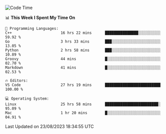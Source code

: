 
<!--START_SECTION:waka-->
![Code Time](http://img.shields.io/badge/Code%20Time-1%2C015%20hrs%2032%20mins-blue)

📊 **This Week I Spent My Time On** 

```text
💬 Programming Languages: 
C++                      16 hrs 22 mins      ███████████████░░░░░░░░░░   59.92 % 
Go                       3 hrs 33 mins       ███░░░░░░░░░░░░░░░░░░░░░░   13.05 % 
Python                   2 hrs 58 mins       ███░░░░░░░░░░░░░░░░░░░░░░   10.89 % 
Groovy                   44 mins             █░░░░░░░░░░░░░░░░░░░░░░░░   02.70 % 
Markdown                 41 mins             █░░░░░░░░░░░░░░░░░░░░░░░░   02.53 % 

🔥 Editors: 
VS Code                  27 hrs 19 mins      █████████████████████████   100.00 % 

💻 Operating System: 
Linux                    25 hrs 58 mins      ████████████████████████░   95.09 % 
Mac                      1 hr 20 mins        █░░░░░░░░░░░░░░░░░░░░░░░░   04.91 % 
```


 Last Updated on 23/08/2023 18:34:55 UTC
<!--END_SECTION:waka-->

